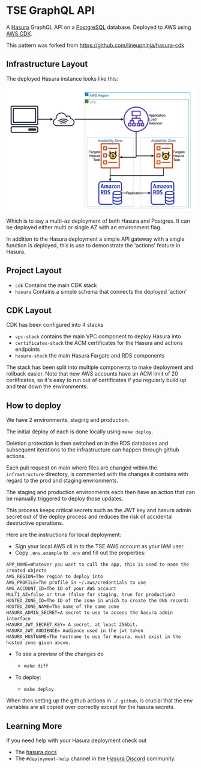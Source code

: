 # TSE GraphQL API

A [Hasura](https://hasura.io/) GraphQL API on a [PostgreSQL](https://www.postgresql.org/) database. Deployed to AWS using [AWS CDK](https://aws.amazon.com/cdk/).

This pattern was forked from https://github.com/lineupninja/hasura-cdk

## Infrastructure Layout

The deployed Hasura instance looks like this:

![Architecture](high-level-design.png)

Which is to say a multi-az deployment of both Hasura and Postgres. It can be deployed either multi or single AZ with an environment flag.

In addition to the Hasura deployment a simple API gateway with a single function is deployed, this is use to demonstrate the 'actions' feature in Hasura.

## Project Layout

- `cdk` Contains the main CDK stack
- `hasura` Contains a simple schema that connects the deployed 'action'

## CDK Layout

CDK has been configured into 4 stacks

- `vpc-stack` contains the main VPC component to deploy Hasura into
- `certificates-stack` the ACM certificates for the Hasura and actions endpoints
- `hasura-stack` the main Hasura Fargate and RDS components

The stack has been split into multiple components to make deployment and rollback easier. Note that new AWS accounts have an ACM limit of 20 certificates, so it's easy to run out of certificates if you regularly build up and tear down the environments.

## How to deploy

We have 2 environments, staging and production.

The initial deploy of each is done locally using `make deploy`.

Deletion protection is then switched on in the RDS databases and subsequent iterations to the infrastructure can happen through github actions.

Each pull request on main where files are changed within the `infrastructure` directory, is commented with the changes it contains with regard to the prod and staging environments.

The staging and production environments each then have an action that can be manually triggered to deploy those updates.

This process keeps critical secrets such as the JWT key and hasura admin secret out of the deploy process and reduces the risk of accidental destructive operations.

Here are the instructions for local deployment:

- Sign your local AWS cli in to the TSE AWS account as your IAM user.
- Copy `.env.example` to `.env` and fill out the properties:

```
APP_NAME=Whatever you want to call the app, this is used to name the created objects
AWS_REGION=The region to deploy into
AWS_PROFILE=The profile in ~/.aws/credentials to use
AWS_ACCOUNT_ID=The ID of your AWS account
MULTI_AZ=false or true (false for staging, true for production)
HOSTED_ZONE_ID=The ID of the zone in which to create the DNS records
HOSTED_ZONE_NAME=The name of the same zone
HASURA_ADMIN_SECRET=A secret to use to access the hasura admin interface
HASURA_JWT_SECRET_KEY= A secret, at least 256bit.
HASURA_JWT_AUDIENCE= Audience used in the jwt token
HASURA_HOSTNAME=The hostname to use for Hasura, must exist in the hosted zone given above.
```

- To see a preview of the changes do

  - `make diff`

- To deploy:
  - `make deploy`

When then setting up the github actions in `./.github`, is crucial that the env variables are all copied over correctly except for the hasura secrets.

## Learning More

If you need help with your Hasura deployment check out

- The [hasura docs](https://hasura.io/learn/graphql/hasura)
- The `#deployment-help` channel in the [Hasura Discord](https://hasura.io/community/#discord) community.
